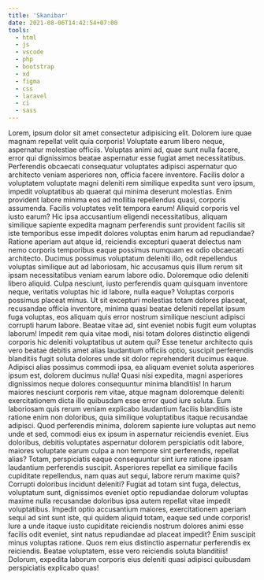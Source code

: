 ```yaml
---
title: 'Skanibar'
date: 2021-08-06T14:42:54+07:00
tools:
  - html
  - js
  - vscode
  - php
  - bootstrap
  - xd
  - figma
  - css
  - laravel
  - ci
  - sass
---
```


Lorem, ipsum dolor sit amet consectetur adipisicing elit. Dolorem iure quae magnam repellat velit quia corporis! Voluptate earum libero neque, aspernatur molestiae officiis. Voluptas animi ad, quae sunt nulla facere, error qui dignissimos beatae aspernatur esse fugiat amet necessitatibus. Perferendis obcaecati consequatur voluptates adipisci aspernatur quo architecto veniam asperiores non, officia facere inventore. Facilis dolor a voluptatem voluptate magni deleniti rem similique expedita sunt vero ipsum, impedit voluptatibus ab quaerat qui minima deserunt molestias. Enim provident labore minima eos ad mollitia repellendus quasi, corporis assumenda. Facilis voluptates velit tempora earum! Aliquid corporis vel iusto earum? Hic ipsa accusantium eligendi necessitatibus, aliquam similique sapiente expedita magnam perferendis sunt provident facilis sit iste temporibus esse impedit dolores voluptas enim harum ad repudiandae? Ratione aperiam aut atque id, reiciendis excepturi quaerat delectus nam nemo corporis temporibus eaque possimus numquam ex odio obcaecati architecto. Ducimus possimus voluptatum deleniti illo, odit repellendus voluptas similique aut ad laboriosam, hic accusamus quis illum rerum sit ipsam necessitatibus veniam earum labore odio. Doloremque odio deleniti libero aliquid. Culpa nesciunt, iusto perferendis quam quisquam inventore neque, veritatis voluptas hic id labore, nulla eaque? Voluptas corporis possimus placeat minus. Ut sit excepturi molestias totam dolores placeat, recusandae officia inventore, minima quasi beatae deleniti repellat ipsum fuga voluptas, eos aliquam quis error nostrum similique nesciunt adipisci corrupti harum labore. Beatae vitae ad, sint eveniet nobis fugit eum voluptas laborum! Impedit rem quia vitae modi, nisi totam dolores distinctio eligendi corporis hic deleniti voluptatibus ut autem qui? Esse tenetur architecto quis vero beatae debitis amet alias laudantium officiis optio, suscipit perferendis blanditiis fugit soluta dolores unde sit dolor reprehenderit ducimus eaque. Adipisci alias possimus commodi ipsa, ea aliquam eveniet soluta asperiores ipsum est, dolorem ducimus nulla! Quasi nisi expedita, magni asperiores dignissimos neque dolores consequuntur minima blanditiis! In harum maiores nesciunt corporis rem vitae, atque magnam doloremque deleniti exercitationem dicta illo quibusdam esse error quod iure soluta. Eum laboriosam quis rerum veniam explicabo laudantium facilis blanditiis iste ratione enim non doloribus, quia similique voluptatibus itaque recusandae adipisci. Quod perferendis minima, dolorem sapiente iure voluptas aut nemo unde et sed, commodi eius ex ipsum in aspernatur reiciendis eveniet. Eius doloribus, debitis voluptates aspernatur dolorem perspiciatis odit labore, maiores voluptate earum culpa a non tempore sint perferendis, repellat alias? Totam, perspiciatis eaque consequuntur sint iure ratione ipsam laudantium perferendis suscipit. Asperiores repellat ea similique facilis cupiditate repellendus, nam quas aut sequi, labore rerum maxime quis? Corrupti doloribus incidunt deleniti? Fugiat ad totam sint fuga, delectus, voluptatum sunt, dignissimos eveniet optio repudiandae dolorum voluptas maxime nulla recusandae doloribus ipsa autem repellat vitae impedit voluptatibus. Impedit optio accusantium maiores, exercitationem aperiam sequi ad sint sunt iste, qui quidem aliquid totam, eaque sed unde corporis! Iure a unde itaque iusto cupiditate reiciendis nostrum dolores animi esse facilis odit eveniet, sint natus repudiandae ad placeat impedit? Enim suscipit minus voluptas ratione. Quos rem eius distinctio aspernatur perferendis ex reiciendis. Beatae voluptatem, esse vero reiciendis soluta blanditiis! Dolorum, expedita laborum corporis eius deleniti quasi adipisci quibusdam perspiciatis explicabo quas!
